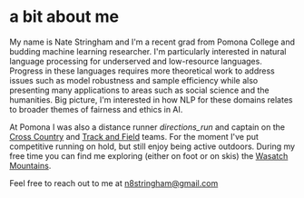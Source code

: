 # a bit about me

My name is Nate Stringham and I'm a recent grad from Pomona College and budding machine learning researcher. I'm particularly interested in natural language processing for underserved and low-resource languages. Progress in these languages requires more theoretical work to address issues such as model robustness and sample efficiency while also presenting many applications to areas such as social science and the humanities. Big picture, I'm interested in how NLP for these domains relates to broader themes of fairness and ethics in AI. 

At Pomona I was also a distance runner <i class="material-icons run">directions_run</i> and captain on the [Cross Country](https://www.sagehens.com/sports/mxc/index) and [Track and Field](https://www.sagehens.com/sports/mtrack/index) teams. For the moment I've put competitive running on hold, but still enjoy being active outdoors. During my free time you can find me exploring (either on foot or on skis) the [Wasatch Mountains](https://en.wikipedia.org/wiki/Wasatch_Range).

Feel free to reach out to me at n8stringham@gmail.com 